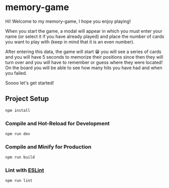 # memory-game
Hi! Welcome to my memory-game, I hope you enjoy playing!

When you start the game, a modal will appear in which you must enter your name 
(or select it if you have already played) and place the number of cards you want 
to play with (keep in mind that it is an even number).

After entering this data, the game will start 😁 you will see a series of cards 
and you will have 5 seconds to memorize their positions since then they will 
turn over and you will have to remember or guess where they were located! On 
the board you will be able to see how many hits you have had and when you failed.

Soooo let's get started!


## Project Setup

```sh
npm install
```

### Compile and Hot-Reload for Development

```sh
npm run dev
```

### Compile and Minify for Production

```sh
npm run build
```

### Lint with [ESLint](https://eslint.org/)

```sh
npm run lint
```
